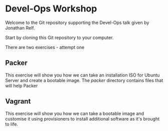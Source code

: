# Devel-Ops Workshop

Welcome to the Git repository supporting the Devel-Ops talk given by Jonathan Relf. 

Start by cloning this Git repository to your computer. 

There are two exercises - attempt one

## Packer
This exercise will show you how we can take an installation ISO for Ubuntu Server and create a bootable image. The *packer* directory contains files that will help Packer 

## Vagrant
This exercise will show you how we can take a bootable image and customise it using provisioners to install additional software as it's brought to life.
